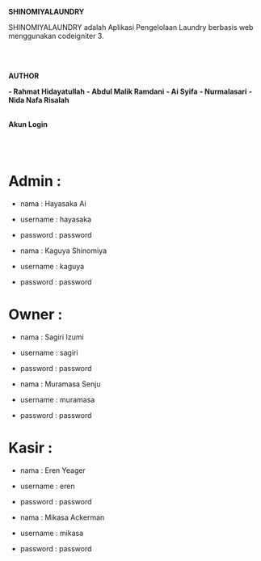 <p><b>SHINOMIYALAUNDRY</b></p>
<p>SHINOMIYALAUNDRY adalah Aplikasi Pengelolaan Laundry berbasis web menggunakan codeigniter 3.</p>
<br><br>

<p><b>AUTHOR</b></p>
<b>- Rahmat Hidayatullah</b>
<b>- Abdul Malik Ramdani</b>
<b>- Ai Syifa</b>
<b>- Nurmalasari</b>
<b>- Nida Nafa Risalah</b>
<br><br>
<p><b>Akun Login</b></p>
<br><br>

# Admin :

- nama : Hayasaka Ai
- username : hayasaka
- password : password

- nama : Kaguya Shinomiya
- username : kaguya
- password : password

# Owner :

- nama : Sagiri Izumi
- username : sagiri
- password : password

- nama : Muramasa Senju
- username : muramasa
- password : password

# Kasir :

- nama : Eren Yeager
- username : eren
- password : password

- nama : Mikasa Ackerman
- username : mikasa
- password : password
